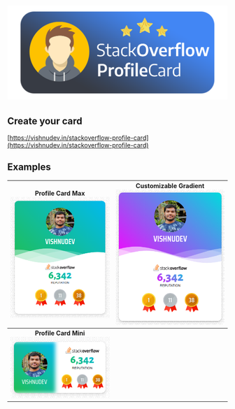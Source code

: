 <h1 align="center">
  <br>
   <img src="https://raw.githubusercontent.com/vishnu-dev/stackoverflow-profile-card/master/github_assets/SOProfileCard.png" alt="StackOverflow Profile Card" title="StackOverflow Profile Card" />
  <br>
</h1>

## Create your card

[https://vishnudev.in/stackoverflow-profile-card](https://vishnudev.in/stackoverflow-profile-card)

## Examples

|  **Profile Card Max** <img src="./github_assets/SampleMax.png" width="438"/>  | **Customizable Gradient** <img src="./github_assets/SampleGradient.png" width="370"/>              |
|:-----------------------------------------------------:|:--------------------------------------------------------------------------:|
| **Profile Card Mini** <img src="./github_assets/SampleMini.png" width="438"/> |                                                                            |
